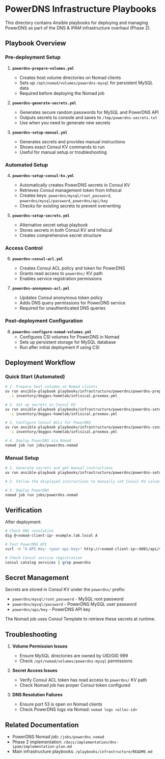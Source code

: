 # PowerDNS Infrastructure Playbooks

This directory contains Ansible playbooks for deploying and managing PowerDNS as part of the DNS & IPAM infrastructure overhaul (Phase 2).

## Playbook Overview

### Pre-deployment Setup

1. **`powerdns-prepare-volumes.yml`**
   - Creates host volume directories on Nomad clients
   - Sets up `/opt/nomad/volumes/powerdns-mysql` for persistent MySQL data
   - Required before deploying the Nomad job

2. **`powerdns-generate-secrets.yml`**
   - Generates secure random passwords for MySQL and PowerDNS API
   - Outputs secrets to console and saves to `/tmp/powerdns-secrets.txt`
   - Use when you need to generate new secrets

3. **`powerdns-setup-manual.yml`**
   - Generates secrets and provides manual instructions
   - Shows exact Consul KV commands to run
   - Useful for manual setup or troubleshooting

### Automated Setup

4. **`powerdns-setup-consul-kv.yml`**
   - Automatically creates PowerDNS secrets in Consul KV
   - Retrieves Consul management token from Infisical
   - Creates keys: `powerdns/mysql/root_password`, `powerdns/mysql/password`, `powerdns/api/key`
   - Checks for existing secrets to prevent overwriting

5. **`powerdns-setup-secrets.yml`**
   - Alternative secret setup playbook
   - Stores secrets in both Consul KV and Infisical
   - Creates comprehensive secret structure

### Access Control

6. **`powerdns-consul-acl.yml`**
   - Creates Consul ACL policy and token for PowerDNS
   - Grants read access to `powerdns/` KV path
   - Enables service registration permissions

7. **`powerdns-anonymous-acl.yml`**
   - Updates Consul anonymous token policy
   - Adds DNS query permissions for PowerDNS service
   - Required for unauthenticated DNS queries

### Post-deployment Configuration

8. **`powerdns-configure-nomad-volumes.yml`**
   - Configures CSI volumes for PowerDNS in Nomad
   - Sets up persistent storage for MySQL database
   - Run after initial deployment if using CSI

## Deployment Workflow

### Quick Start (Automated)

```bash
# 1. Prepare host volumes on Nomad clients
uv run ansible-playbook playbooks/infrastructure/powerdns/powerdns-prepare-volumes.yml \
  -i inventory/doggos-homelab/infisical.proxmox.yml

# 2. Set up secrets in Consul KV
uv run ansible-playbook playbooks/infrastructure/powerdns/powerdns-setup-consul-kv.yml \
  -i inventory/doggos-homelab/infisical.proxmox.yml

# 3. Configure Consul ACLs for PowerDNS
uv run ansible-playbook playbooks/infrastructure/powerdns/powerdns-consul-acl.yml \
  -i inventory/doggos-homelab/infisical.proxmox.yml

# 4. Deploy PowerDNS via Nomad
nomad job run jobs/powerdns.nomad
```

### Manual Setup

```bash
# 1. Generate secrets and get manual instructions
uv run ansible-playbook playbooks/infrastructure/powerdns/powerdns-setup-manual.yml

# 2. Follow the displayed instructions to manually set Consul KV values

# 3. Deploy PowerDNS
nomad job run jobs/powerdns.nomad
```

## Verification

After deployment:

```bash
# Check DNS resolution
dig @<nomad-client-ip> example.lab.local A

# Test PowerDNS API
curl -H "X-API-Key: <your-api-key>" http://<nomad-client-ip>:8081/api/v1/servers

# Check Consul service registration
consul catalog services | grep powerdns
```

## Secret Management

Secrets are stored in Consul KV under the `powerdns/` prefix:
- `powerdns/mysql/root_password` - MySQL root password
- `powerdns/mysql/password` - PowerDNS MySQL user password
- `powerdns/api/key` - PowerDNS API key

The Nomad job uses Consul Template to retrieve these secrets at runtime.

## Troubleshooting

1. **Volume Permission Issues**
   - Ensure MySQL directories are owned by UID/GID 999
   - Check `/opt/nomad/volumes/powerdns-mysql` permissions

2. **Secret Access Issues**
   - Verify Consul ACL token has read access to `powerdns/` KV path
   - Check Nomad job has proper Consul token configured

3. **DNS Resolution Failures**
   - Ensure port 53 is open on Nomad clients
   - Check PowerDNS logs via Nomad: `nomad logs <alloc-id>`

## Related Documentation

- PowerDNS Nomad job: `/jobs/powerdns.nomad`
- Phase 2 implementation: `/docs/implementation/dns-ipam/implementation-plan.md`
- Main infrastructure playbooks: `/playbooks/infrastructure/README.md`

